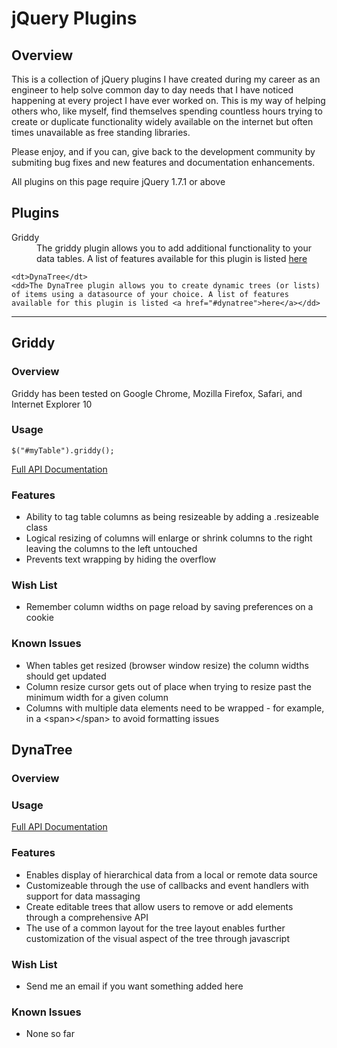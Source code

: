 <h1>jQuery Plugins</h1>

<h2>Overview</h2>

<p>This is a collection of jQuery plugins I have created during my career as an engineer to help solve common day to day needs that I have noticed happening at every project I have ever worked on. This is my way of helping others who, like myself, find themselves spending countless hours trying to create or duplicate functionality widely available on the internet but often times unavailable as free standing libraries.</p>

<p>Please enjoy, and if you can, give back to the development community by submiting bug fixes and new features and documentation enhancements.</p>

<p>All plugins on this page require jQuery 1.7.1 or above</p>

<h2>Plugins</h2>

<dl>
    <dt>Griddy</dt>
    <dd>The griddy plugin allows you to add additional functionality to your data tables. A list of features available for this plugin is listed <a href="#griddy">here</a></dd>
    
    <dt>DynaTree</dt>
    <dd>The DynaTree plugin allows you to create dynamic trees (or lists) of items using a datasource of your choice. A list of features available for this plugin is listed <a href="#dynatree">here</a></dd>
</dl>

<hr />

<a href="griddy"></a>

<h2>Griddy</h2>

<h3>Overview</h3>

<p>Griddy has been tested on Google Chrome, Mozilla Firefox, Safari, and Internet Explorer 10</p>

<h3>Usage</h3>

<code>$("#myTable").griddy();</code>

[Full API Documentation](https://github.com/rcracel/jquery-plugins/wiki/Griddy-API)

<h3>Features</h3>

<ul>
    <li>Ability to tag table columns as being resizeable by adding a .resizeable class</li>
    <li>Logical resizing of columns will enlarge or shrink columns to the right leaving the columns to the left untouched</li>
    <li>Prevents text wrapping by hiding the overflow</li>
</ul>

<h3>Wish List</h3>

<ul>
    <li>Remember column widths on page reload by saving preferences on a cookie</li>
</ul>

<h3>Known Issues</h3>

<ul>
    <li>When tables get resized (browser window resize) the column widths should get updated</li>
    <li>Column resize cursor gets out of place when trying to resize past the minimum width for a given column</li>
    <li>Columns with multiple data elements need to be wrapped - for example, in a &lt;span&gt;&lt;/span&gt; to avoid formatting issues
</ul>

<a href="dynatree"></a>

<h2>DynaTree</h2>

<h3>Overview</h3>

<h3>Usage</h3>

[Full API Documentation](https://github.com/rcracel/jquery-plugins/wiki/DynaTree-API)

<h3>Features</h3>

<ul>
    <li>Enables display of hierarchical data from a local or remote data source</li>
    <li>Customizeable through the use of callbacks and event handlers with support for data massaging</li>
    <li>Create editable trees that allow users to remove or add elements through a comprehensive API</li>
    <li>The use of a common layout for the tree layout enables further customization of the visual aspect of the tree through javascript</li>
</ul>

<h3>Wish List</h3>

<ul>
    <li>Send me an email if you want something added here</li>
</ul>

<h3>Known Issues</h3>

<ul>
    <li>None so far</li>
</ul>
